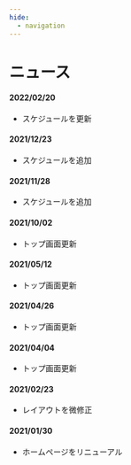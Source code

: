 ```yaml
---
hide:
  - navigation
---
```

# ニュース
#### 2022/02/20
* スケジュールを更新
#### 2021/12/23
* スケジュールを追加
#### 2021/11/28
* スケジュールを追加
#### 2021/10/02
* トップ画面更新
#### 2021/05/12
* トップ画面更新
#### 2021/04/26
* トップ画面更新
#### 2021/04/04
* トップ画面更新
#### 2021/02/23
* レイアウトを微修正
#### 2021/01/30
* ホームページをリニューアル
